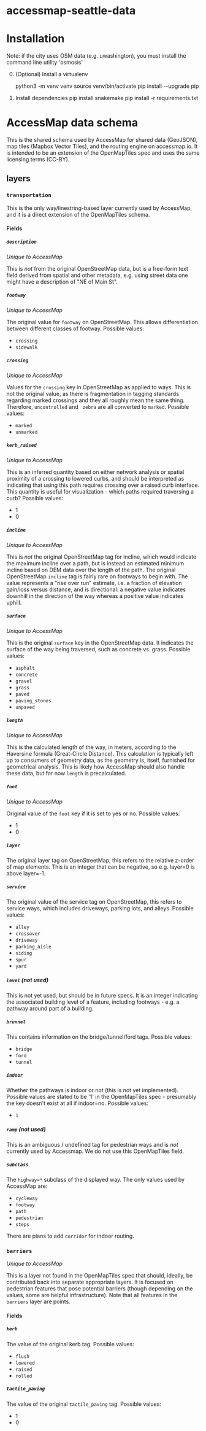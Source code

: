 # accessmap-seattle-data

# Installation

Note: if the city uses OSM data (e.g. uwashington), you must install the command line
utility 'osmosis'

0. (Optional) Install a virtualenv

    python3 -m venv venv
    source venv/bin/activate
    pip install --upgrade pip

1. Install dependencies
    pip install snakemake
    pip install -r requirements.txt

# AccessMap data schema

This is the shared schema used by AccessMap for shared data (GeoJSON), map tiles
(Mapbox Vector Tiles), and the routing engine on accessmap.io. It is intended to be an
extension of the OpenMapTiles spec and uses the same licensing terms (CC-BY).

## layers

### `transportation`

This is the only way/linestring-based layer currently used by AccessMap, and it is a
direct extension of the OpenMapTiles schema.

#### Fields

##### `description`

*Unique to AccessMap*

This is *not* from the original OpenStreetMap data, but is a free-form text field
derived from spatial and other metadata, e.g. using street data one might have a
description of "NE of Main St".

##### `footway`

*Unique to AccessMap*

The original value for `footway` on OpenStreetMap. This allows differentiation between
different classes of footway. Possible values:

- `crossing`
- `sidewalk`

##### `crossing`

*Unique to AccessMap*

Values for the `crossing` key in OpenStreetMap as applied to ways. This is not the
original value, as there is fragmentation in tagging standards regarding marked
crossings and they all roughly mean the same thing. Therefore, `uncontrolled` and `
zebra` are all converted to `marked`. Possible values:

- `marked`
- `unmarked`

##### `kerb_raised`

*Unique to AccessMap*

This is an inferred quantity based on either network analysis or spatial proximity of
a crossing to lowered curbs, and should be interpreted as indicating that using this
path requires crossing over a raised curb interface. This quantity is useful for
visualization - which paths required traversing a curb? Possible values:

- 1
- 0

##### `incline`

*Unique to AccessMap*

This is *not* the original OpenStreetMap tag for incline, which would indicate the
maximum incline over a path, but is instead an estimated minimum incline based on DEM
data over the length of the path. The original OpenStreetMap `incline` tag is fairly
rare on footways to begin with. The value represents a "rise over run" estimate, i.e.
a fraction of elevation gain/loss versus distance, and is directional: a negative value
indicates downhill in the direction of the way whereas a positive value indicates
uphill.

##### `surface`

*Unique to AccessMap*

This is the original `surface` key in the OpenStreetMap data. It indicates the surface
of the way being traversed, such as concrete vs. grass. Possible values:

- `asphalt`
- `concrete`
- `gravel`
- `grass`
- `paved`
- `paving_stones`
- `unpaved`

##### `length`

*Unique to AccessMap*

This is the calculated length of the way, in meters, according to the Haversine
formula (Great-Circle Distance). This calculation is typically left up to consumers of
geometry data, as the geometry is, itself, furnished for geometrical analysis. This
is likely how AccessMap should also handle these data, but for now `length` is
precalculated.

##### `foot`

*Unique to AccessMap*

Original value of the `foot` key if it is set to yes or no. Possible values:

- 1
- 0

##### `layer`

The original layer tag on OpenStreetMap, this refers to the relative z-order of map
elements. This is an integer that can be negative, so e.g. layer=0 is above layer=-1.

##### `service`

The original value of the service tag on OpenStreetMap, this refers to service ways,
which includes driveways, parking lots, and alleys. Possible values:

- `alley`
- `crossover`
- `driveway`
- `parking_aisle`
- `siding`
- `spur`
- `yard`

##### `level` (not used)

This is not yet used, but should be in future specs. It is an integer indicating the
associated building level of a feature, including footways - e.g. a pathway around part
of a building.

##### `brunnel`

This contains information on the bridge/tunnel/ford tags. Possible values:

- `bridge`
- `ford`
- `tunnel`

##### `indoor`

Whether the pathways is indoor or not (this is not yet implemented). Possible values
are stated to be '1' in the OpenMapTiles spec - presumably the key doesn't exist at all
if indoor=no. Possible values:

- `1`

##### `ramp` (not used)

This is an ambiguous / undefined tag for pedestrian ways and is *not* currently used by
Accessmap. We do not use this OpenMapTiles field.

##### `subclass`

The `highway=*` subclass of the displayed way. The only values used by AccessMap are:

- `cycleway`
- `footway`
- `path`
- `pedestrian`
- `steps`

There are plans to add `corridor` for indoor routing.

### `barriers`

*Unique to AccessMap*

This is a layer not found in the OpenMapTiles spec that should, ideally, be contributed
back into separate appropriate layers. It is focused on pedestrian features that pose
potential barriers (though depending on the values, some are helpful infrastructure).
Note that all features in the `barriers` layer are points.

#### Fields

##### `kerb`

The value of the original kerb tag. Possible values:

- `flush`
- `lowered`
- `raised`
- `rolled`

##### `tactile_paving`

The value of the original `tactile_paving` tag. Possible values:

- 1
- 0
